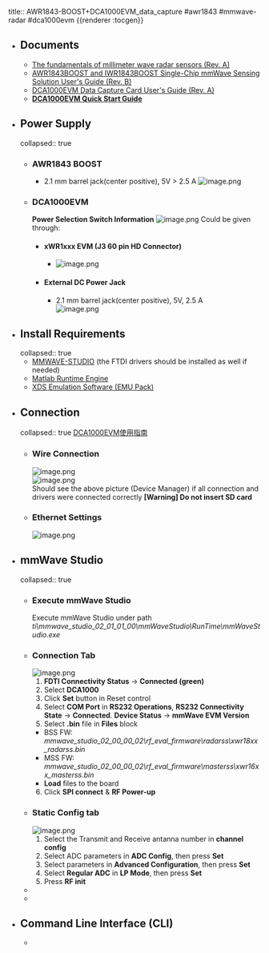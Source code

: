 title:: AWR1843-BOOST+DCA1000EVM_data_capture
#awr1843 #mmwave-radar #dca1000evm
{{renderer :tocgen}}

- ## Documents
	- [The fundamentals of millimeter wave radar sensors (Rev. A)](https://www.ti.com/lit/wp/spyy005a/spyy005a.pdf?ts=1665127395624&ref_url=https%253A%252F%252Fwww.ti.com%252Ftool%252FAWR1843BOOST)
	- [AWR1843BOOST and IWR1843BOOST Single-Chip mmWave Sensing Solution User's Guide (Rev. B)](https://www.ti.com/lit/ug/spruim4b/spruim4b.pdf?ts=1665127320807&ref_url=https%253A%252F%252Fwww.ti.com%252Ftool%252FAWR1843BOOST)
	- [DCA1000EVM Data Capture Card User's Guide (Rev. A)](https://www.ti.com/lit/ug/spruij4a/spruij4a.pdf?ts=1665117110972&ref_url=https%253A%252F%252Fwww.ti.com%252Ftool%252FDCA1000EVM)
	- **[DCA1000EVM Quick Start Guide](https://www.ti.com/lit/ml/spruik7/spruik7.pdf?ts=1665067397329)**
- ## Power Supply
  collapsed:: true
	- ### AWR1843 BOOST
		- 2.1 mm barrel jack(center positive), 5V > 2.5 A
		  ![image.png](../assets/image_1665137136168_0.png)
	- ### DCA1000EVM
	  **Power Selection Switch Information**
	  ![image.png](../assets/image_1665136744368_0.png) 
	  Could be given through:
		- #### xWR1xxx EVM (J3 60 pin HD Connector)
			- ![image.png](../assets/image_1665136868667_0.png)
		- #### External DC Power Jack
			- 2.1 mm barrel jack(center positive), 5V, 2.5 A  
			  ![image.png](../assets/image_1665136806877_0.png)
- ## Install Requirements
  collapsed:: true
	- [MMWAVE-STUDIO](https://www.ti.com/tool/MMWAVE-STUDIO) (the FTDI drivers should be installed as well if needed)
	- [Matlab Runtime Engine](https://in.mathworks.com/supportfiles/downloads/R2015a/deployment_files/R2015aSP1/installers/win32/MCR_R2015aSP1_win32_installer.exe)
	- [XDS Emulation Software (EMU Pack)](https://software-dl.ti.com/ccs/esd/documents/xdsdebugprobes/emu_xds_software_package_download.html)
- ## Connection
  collapsed:: true
  [DCA1000EVM使用指南](https://e2echina.ti.com/blogs_/b/the_process/posts/dca1000evm)
	- ### Wire Connection  
	  ![image.png](../assets/image_1665237052204_0.png)   
	  ![image.png](../assets/image_1665231884986_0.png)   
	  Should see the above picture (Device Manager) if all connection and drivers were connected correctly
	  **[Warning] Do not insert SD card**
	- ### Ethernet Settings
	  ![image.png](../assets/image_1665236872957_0.png)
- ## mmWave Studio
  collapsed:: true
	- ### Execute mmWave Studio
	  Execute mmWave Studio under path _ti\mmwave_studio_02_01_01_00\mmWaveStudio\RunTime\mmWaveStudio.exe_
	- ### Connection Tab
	  ![image.png](../assets/image_1665299000249_0.png)
	  1. **FDTI Connectivity Status** -> **Connected (green)**
	  2. Select **DCA1000**
	  3. Click **Set** button in Reset control
	  4. Select **COM Port** in **RS232 Operations**, **RS232 Connectivity State** -> **Connected**. **Device Status** -> **mmWave EVM Version**
	  5. Select **.bin** file in **Files** block
	  * BSS FW: _mmwave_studio_02_00_00_02\rf_eval_firmware\radarss\xwr18xx_radarss.bin_
	  * MSS FW: _mmwave_studio_02_00_00_02\rf_eval_firmware\masterss\xwr16xx_masterss.bin_ 
	  * **Load** files to the board
	  6. Click **SPI connect** & **RF Power-up**
	- ### Static Config tab
	  ![image.png](../assets/image_1666715002892_0.png) 
	  1. Select the Transmit and Receive antanna number in **channel config**
	  2. Select ADC parameters in **ADC Config**, then press **Set**
	  3. Select parameters in **Advanced Configuration**, then press **Set**
	  4. Select **Regular ADC** in **LP Mode**, then press **Set**
	  5. Press **RF init**
	-
	-
- ## Command Line Interface (CLI)
	-
